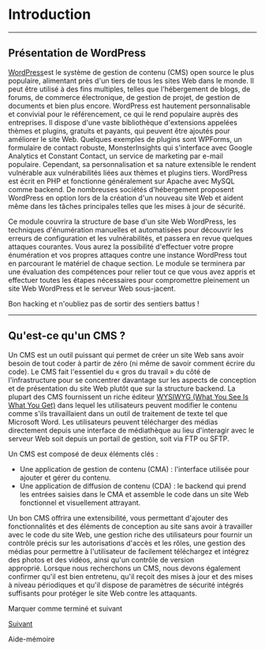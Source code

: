 Introduction
============

* * * * *

Présentation de WordPress
-------------------------

[WordPress](https://wordpress.org/)est le système de gestion de contenu (CMS) open source le plus populaire, alimentant près d'un tiers de tous les sites Web dans le monde. Il peut être utilisé à des fins multiples, telles que l'hébergement de blogs, de forums, de commerce électronique, de gestion de projet, de gestion de documents et bien plus encore. WordPress est hautement personnalisable et convivial pour le référencement, ce qui le rend populaire auprès des entreprises. Il dispose d'une vaste bibliothèque d'extensions appelées thèmes et plugins, gratuits et payants, qui peuvent être ajoutés pour améliorer le site Web. Quelques exemples de plugins sont WPForms, un formulaire de contact robuste, MonsterInsights qui s'interface avec Google Analytics et Constant Contact, un service de marketing par e-mail populaire. Cependant, sa personnalisation et sa nature extensible le rendent vulnérable aux vulnérabilités liées aux thèmes et plugins tiers. WordPress est écrit en PHP et fonctionne généralement sur Apache avec MySQL comme backend. De nombreuses sociétés d'hébergement proposent WordPress en option lors de la création d'un nouveau site Web et aident même dans les tâches principales telles que les mises à jour de sécurité.

Ce module couvrira la structure de base d'un site Web WordPress, les techniques d'énumération manuelles et automatisées pour découvrir les erreurs de configuration et les vulnérabilités, et passera en revue quelques attaques courantes. Vous aurez la possibilité d'effectuer votre propre énumération et vos propres attaques contre une instance WordPress tout en parcourant le matériel de chaque section. Le module se terminera par une évaluation des compétences pour relier tout ce que vous avez appris et effectuer toutes les étapes nécessaires pour compromettre pleinement un site Web WordPress et le serveur Web sous-jacent.

Bon hacking et n'oubliez pas de sortir des sentiers battus !

* * * * *

Qu'est-ce qu'un CMS ?
---------------------

Un CMS est un outil puissant qui permet de créer un site Web sans avoir besoin de tout coder à partir de zéro (ni même de savoir comment écrire du code). Le CMS fait l'essentiel du « gros du travail » du côté de l'infrastructure pour se concentrer davantage sur les aspects de conception et de présentation du site Web plutôt que sur la structure backend. La plupart des CMS fournissent un riche éditeur [WYSIWYG (What You See Is What You Get)](https://en.wikipedia.org/wiki/WYSIWYG) dans lequel les utilisateurs peuvent modifier le contenu comme s'ils travaillaient dans un outil de traitement de texte tel que Microsoft Word. Les utilisateurs peuvent télécharger des médias directement depuis une interface de médiathèque au lieu d'interagir avec le serveur Web soit depuis un portail de gestion, soit via FTP ou SFTP.

Un CMS est composé de deux éléments clés :

-   Une application de gestion de contenu (CMA) : l'interface utilisée pour ajouter et gérer du contenu.
-   Une application de diffusion de contenu (CDA) : le backend qui prend les entrées saisies dans le CMA et assemble le code dans un site Web fonctionnel et visuellement attrayant.

Un bon CMS offrira une extensibilité, vous permettant d'ajouter des fonctionnalités et des éléments de conception au site sans avoir à travailler avec le code du site Web, une gestion riche des utilisateurs pour fournir un contrôle précis sur les autorisations d'accès et les rôles, une gestion des médias pour permettre à l'utilisateur de facilement téléchargez et intégrez des photos et des vidéos, ainsi qu'un contrôle de version approprié. Lorsque nous recherchons un CMS, nous devons également confirmer qu'il est bien entretenu, qu'il reçoit des mises à jour et des mises à niveau périodiques et qu'il dispose de paramètres de sécurité intégrés suffisants pour protéger le site Web contre les attaquants.

Marquer comme terminé et suivant

[Suivant](https://academy.hackthebox.com/module/17/section/41)

Aide-mémoire
